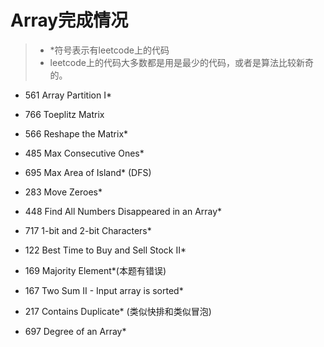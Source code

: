 # Array完成情况  
>* *符号表示有leetcode上的代码   
>* leetcode上的代码大多数都是用是最少的代码，或者是算法比较新奇的。   
  
* 561 Array Partition I*

* 766 Toeplitz Matrix

* 566 Reshape the Matrix*

* 485 Max Consecutive Ones*

* 695 Max Area of Island* (DFS)

* 283 Move Zeroes*

* 448 Find All Numbers Disappeared in an Array*

* 717 1-bit and 2-bit Characters*

* 122 Best Time to Buy and Sell Stock II*

* 169 Majority Element*(本题有错误)

* 167 Two Sum II - Input array is sorted*

* 217 Contains Duplicate* (类似快排和类似冒泡)

* 697 Degree of an Array*